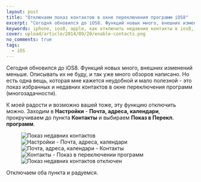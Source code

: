 ```yaml
---
layout: post
title: "Отключаем показ контактов в окне переключения программ iOS8"
excerpt: "Сегодня обновился до iOS8. Функций новых много, внешних изменений меньше. Описывать их не буду, и так уже много обзоров описано."
keywords: iphone, ios8, apple, как отключить недавние контакты в ios8, отключить контакты в ios8, ios8
cover: upload/article/2014/09/20/enable-contacts.png
no_comments: true
tags: 
  - iOS
---
```


Сегодня обновился до iOS8. Функций новых много, внешних изменений меньше. Описывать их не буду, и так уже много обзоров написано.
Но есть одна вещь, которая мне кажется неудобной и мало полезной - это показ избранных и недавних контактов в окне переключения программ (многозадачности).

К моей радости и возможно вашей тоже, эту функцию отключить можно. Заходим в **Настройки** - **Почта, адреса, календари**, прокручиваем до пункта **Контакты** и выбираем **Показ в Перекл. программ**. 

<figure class="folium ios normal">
<img class="original" src="{{ site.url }}/upload/article/2014/09/20/enable-contacts.png" alt="Показ недавних контактов" title="Показ недавних контактов" />
<img class="original" src="{{ site.url }}/upload/article/2014/09/20/settings-ios8_1.png" alt="Настройки - Почта, адреса, календари" title="Настройки - Почта, адреса, календари" />
<img class="original" src="{{ site.url }}/upload/article/2014/09/20/settings-ios8_2.png" alt="Почта, адреса, календари - Контакты" title="Почта, адреса, календари - Контакты" />
<img class="original" src="{{ site.url }}/upload/article/2014/09/20/settings-ios8_3.png" alt="Контакты - Показ в переключении программ" title="Контакты - Показ в переключении программ" />
<img class="original" src="{{ site.url }}/upload/article/2014/09/20/disable-contacts.png" alt="Показ недавних контактов отключен" title="Показ недавних контактов отключен" />
</figure>

Отключаем оба пункта и радуемся.
